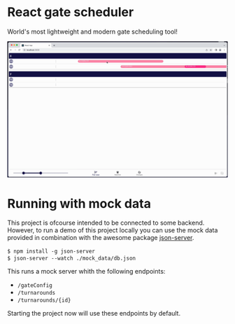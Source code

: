 # React gate scheduler

World's most lightweight and modern gate scheduling tool!

![Demo of the project](demo/demo.gif?raw=true "Demo of the project")


# Running with mock data
This project is ofcourse intended to be connected to some backend. However, to run a demo of this project locally you can use the mock data provided in combination with the awesome package [json-server](https://www.npmjs.com/package/json-server).

```shell
$ npm install -g json-server
$ json-server --watch ./mock_data/db.json
```

This runs a mock server whith the following endpoints:
- `/gateConfig`
- `/turnarounds`
- `/turnarounds/{id}`

Starting the project now will use these endpoints by default.